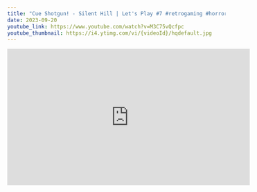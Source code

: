 ```yaml
---
title: "Cue Shotgun! - Silent Hill | Let's Play #7 #retrogaming #horrorgaming #short"
date: 2023-09-20
youtube_link: https://www.youtube.com/watch?v=M3C75vQcfpc
youtube_thumbnail: https://i4.ytimg.com/vi/{videoId}/hqdefault.jpg
---
```

<iframe width="560" height="315" src="https://www.youtube.com/embed/M3C75vQcfpc" title="Cue Shotgun! - Silent Hill | Let's Play #7 #retrogaming #horrorgaming #short" frameborder="0" allow="accelerometer; autoplay; clipboard-write; encrypted-media; gyroscope; picture-in-picture; web-share" allowfullscreen></iframe>
